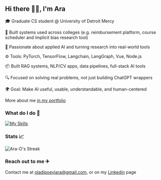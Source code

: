  ## Hi there 👋👋, I'm Ara
 
🎓 Graduate CS student @ University of Detroit Mercy

🔧 Built systems used across colleges (e.g. reimbursement platform, course scheduler and implicit bias research tool)

🧠 Passionate about applied AI and turning research into real-world tools

⚙️ Tools: PyTorch, TensorFlow, Langchain, LangGraph, Vue, Node.js

📦 Built RAG systems, NLP/CV apps, data pipelines, full-stack AI tools

🔍 Focused on solving real problems, not just building ChatGPT wrappers

🌍 Goal: Make AI useful, usable, understandable, and human-centered

More about me <a href='https://araoladipo.dev' target="_blank">in my portfolio</a>
 
 ### What do I do 🤷

 [![My Skills](https://skillicons.dev/icons?i=html,css,javascript,vue,nodejs,react,firebase,mongodb,nuxt,sass,tailwind&perline=11)](https://skillicons.dev)

 ### Stats 📈
 
![Ara-O's Streak](https://github-readme-streak-stats.herokuapp.com/?user=Ara-O&theme=vue-dark&hide_border=true)

 ### Reach out to me ✈
 Contact me at [oladipoeyiara@gmail.com](https://mail.google.com/mail/u/0/?fs=1&to=oladipoeyiara@gmail.com&su=Subject&body=Body&tf=cm), or on my <a target="_blank" href="https://www.linkedin.com/in/eyiara-oladipo-2b5ba2180/">Linkedin</a> page
                 
